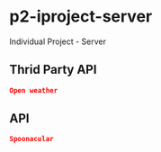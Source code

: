 # p2-iproject-server
Individual Project - Server

## Thrid Party API
```json
Open weather
```

## API

```json 
Spoonacular
```